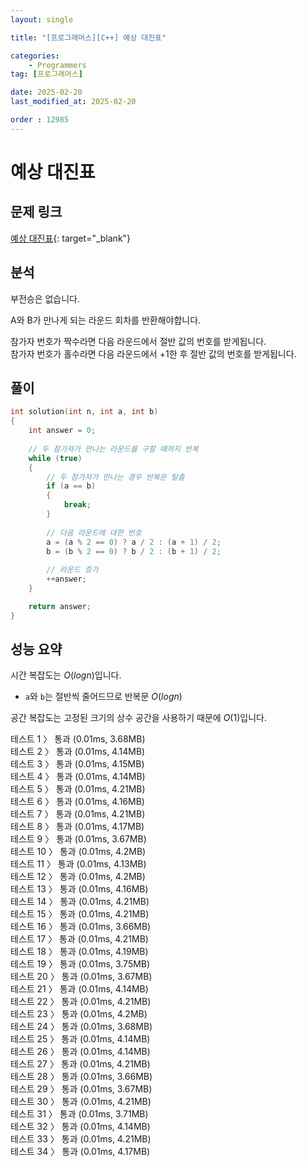 ```yaml
---
layout: single

title: "[프로그래머스][C++] 예상 대진표"

categories:
    - Programmers
tag: [프로그래머스]

date: 2025-02-20
last_modified_at: 2025-02-20

order : 12985
---
```


# 예상 대진표

## 문제 링크

[예상 대진표](https://school.programmers.co.kr/learn/courses/30/lessons/12985){: target="_blank"}

## 분석

부전승은 없습니다.

A와 B가 만나게 되는 라운드 회차를 반환해야합니다.

참가자 번호가 짝수라면 다음 라운드에서 절반 값의 번호를 받게됩니다.  
참가자 번호가 홀수라면 다음 라운드에서 $+ 1$한 후 절반 값의 번호를 받게됩니다.

## 풀이

```cpp
int solution(int n, int a, int b)
{
    int answer = 0;
    
    // 두 참가자가 만나는 라운드를 구할 때까지 반복
    while (true)
    {
        // 두 참가자가 만나는 경우 반복문 탈출
        if (a == b)
        {
            break;
        }
        
        // 다음 라운드에 대한 번호
        a = (a % 2 == 0) ? a / 2 : (a + 1) / 2;
        b = (b % 2 == 0) ? b / 2 : (b + 1) / 2;
        
        // 라운드 증가
        ++answer;
    }

    return answer;
}
```

## 성능 요약

시간 복잡도는 $O(log n)$입니다.

- `a`와 `b`는 절반씩 줄어드므로 반복문 $O(log n)$

공간 복잡도는 고정된 크기의 상수 공간을 사용하기 때문에 $O(1)$입니다.

테스트 1 〉 통과 (0.01ms, 3.68MB)  
테스트 2 〉 통과 (0.01ms, 4.14MB)  
테스트 3 〉 통과 (0.01ms, 4.15MB)  
테스트 4 〉 통과 (0.01ms, 4.14MB)  
테스트 5 〉 통과 (0.01ms, 4.21MB)  
테스트 6 〉 통과 (0.01ms, 4.16MB)  
테스트 7 〉 통과 (0.01ms, 4.21MB)  
테스트 8 〉 통과 (0.01ms, 4.17MB)  
테스트 9 〉 통과 (0.01ms, 3.67MB)  
테스트 10 〉 통과 (0.01ms, 4.2MB)  
테스트 11 〉 통과 (0.01ms, 4.13MB)  
테스트 12 〉 통과 (0.01ms, 4.2MB)  
테스트 13 〉 통과 (0.01ms, 4.16MB)  
테스트 14 〉 통과 (0.01ms, 4.21MB)  
테스트 15 〉 통과 (0.01ms, 4.21MB)  
테스트 16 〉 통과 (0.01ms, 3.66MB)  
테스트 17 〉 통과 (0.01ms, 4.21MB)  
테스트 18 〉 통과 (0.01ms, 4.19MB)  
테스트 19 〉 통과 (0.01ms, 3.75MB)  
테스트 20 〉 통과 (0.01ms, 3.67MB)  
테스트 21 〉 통과 (0.01ms, 4.14MB)  
테스트 22 〉 통과 (0.01ms, 4.21MB)  
테스트 23 〉 통과 (0.01ms, 4.2MB)  
테스트 24 〉 통과 (0.01ms, 3.68MB)  
테스트 25 〉 통과 (0.01ms, 4.14MB)  
테스트 26 〉 통과 (0.01ms, 4.14MB)  
테스트 27 〉 통과 (0.01ms, 4.21MB)  
테스트 28 〉 통과 (0.01ms, 3.66MB)  
테스트 29 〉 통과 (0.01ms, 3.67MB)  
테스트 30 〉 통과 (0.01ms, 4.21MB)  
테스트 31 〉 통과 (0.01ms, 3.71MB)  
테스트 32 〉 통과 (0.01ms, 4.14MB)  
테스트 33 〉 통과 (0.01ms, 4.21MB)  
테스트 34 〉 통과 (0.01ms, 4.17MB)  